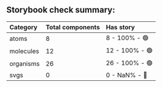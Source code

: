## Storybook check summary:
| Category  | Total components | Has story     |
| :-------- | :--------------- | :------------ |
| atoms     | 8                | 8 - 100% - 🟢 |
| molecules | 12               | 12 - 100% - 🟢 |
| organisms | 26               | 26 - 100% - 🟢 |
| svgs      | 0                | 0 - NaN% - 🔴 |

